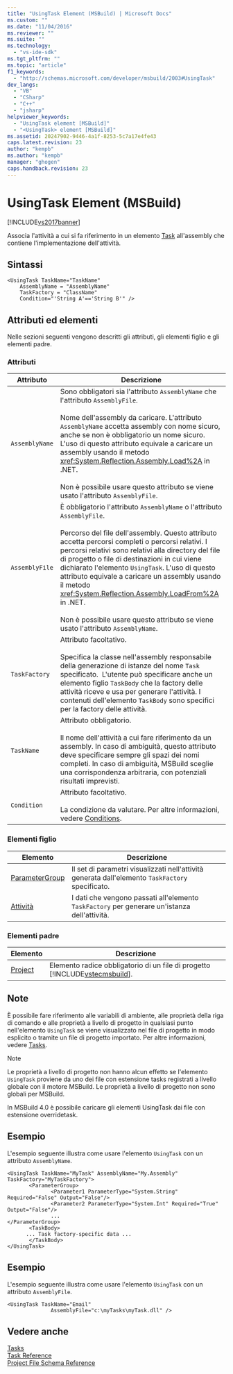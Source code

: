 ```yaml
---
title: "UsingTask Element (MSBuild) | Microsoft Docs"
ms.custom: ""
ms.date: "11/04/2016"
ms.reviewer: ""
ms.suite: ""
ms.technology: 
  - "vs-ide-sdk"
ms.tgt_pltfrm: ""
ms.topic: "article"
f1_keywords: 
  - "http://schemas.microsoft.com/developer/msbuild/2003#UsingTask"
dev_langs: 
  - "VB"
  - "CSharp"
  - "C++"
  - "jsharp"
helpviewer_keywords: 
  - "UsingTask element [MSBuild]"
  - "<UsingTask> element [MSBuild]"
ms.assetid: 20247902-9446-4a1f-8253-5c7a17e4fe43
caps.latest.revision: 23
author: "kempb"
ms.author: "kempb"
manager: "ghogen"
caps.handback.revision: 23
---
```

# UsingTask Element (MSBuild)
[!INCLUDE[vs2017banner](../code-quality/includes/vs2017banner.md)]

Associa l'attività a cui si fa riferimento in un elemento [Task](../msbuild/task-element-msbuild.md) all'assembly che contiene l'implementazione dell'attività.  
  
## Sintassi  
  
```  
<UsingTask TaskName="TaskName"  
    AssemblyName = "AssemblyName"   
    TaskFactory = "ClassName"  
    Condition="'String A'=='String B'" />  
```  
  
## Attributi ed elementi  
 Nelle sezioni seguenti vengono descritti gli attributi, gli elementi figlio e gli elementi padre.  
  
### Attributi  
  
|Attributo|Descrizione|  
|---------------|-----------------|  
|`AssemblyName`|Sono obbligatori sia l'attributo `AssemblyName` che l'attributo `AssemblyFile`.<br /><br /> Nome dell'assembly da caricare.  L'attributo `AssemblyName` accetta assembly con nome sicuro, anche se non è obbligatorio un nome sicuro.  L'uso di questo attributo equivale a caricare un assembly usando il metodo <xref:System.Reflection.Assembly.Load%2A> in .NET.<br /><br /> Non è possibile usare questo attributo se viene usato l'attributo `AssemblyFile`.|  
|`AssemblyFile`|È obbligatorio l'attributo `AssemblyName` o l'attributo `AssemblyFile`.<br /><br /> Percorso del file dell'assembly.  Questo attributo accetta percorsi completi o percorsi relativi.  I percorsi relativi sono relativi alla directory del file di progetto o file di destinazioni in cui viene dichiarato l'elemento `UsingTask`.  L'uso di questo attributo equivale a caricare un assembly usando il metodo <xref:System.Reflection.Assembly.LoadFrom%2A> in .NET.<br /><br /> Non è possibile usare questo attributo se viene usato l'attributo `AssemblyName`.|  
|`TaskFactory`|Attributo facoltativo.<br /><br /> Specifica la classe nell'assembly responsabile della generazione di istanze del nome `Task` specificato.  L'utente può specificare anche un elemento figlio `TaskBody` che la factory delle attività riceve e usa per generare l'attività.  I contenuti dell'elemento `TaskBody` sono specifici per la factory delle attività.|  
|`TaskName`|Attributo obbligatorio.<br /><br /> Il nome dell'attività a cui fare riferimento da un assembly.  In caso di ambiguità, questo attributo deve specificare sempre gli spazi dei nomi completi.  In caso di ambiguità, MSBuild sceglie una corrispondenza arbitraria, con potenziali risultati imprevisti.|  
|`Condition`|Attributo facoltativo.<br /><br /> La condizione da valutare.  Per altre informazioni, vedere [Conditions](../msbuild/msbuild-conditions.md).|  
  
### Elementi figlio  
  
|Elemento|Descrizione|  
|--------------|-----------------|  
|[ParameterGroup](../msbuild/parametergroup-element.md)|Il set di parametri visualizzati nell'attività generata dall'elemento `TaskFactory` specificato.|  
|[Attività](../msbuild/task-element-msbuild.md)|I dati che vengono passati all'elemento `TaskFactory` per generare un'istanza dell'attività.|  
  
### Elementi padre  
  
|Elemento|Descrizione|  
|--------------|-----------------|  
|[Project](../msbuild/project-element-msbuild.md)|Elemento radice obbligatorio di un file di progetto [!INCLUDE[vstecmsbuild](../extensibility/internals/includes/vstecmsbuild_md.md)].|  
  
## Note  
 È possibile fare riferimento alle variabili di ambiente, alle proprietà della riga di comando e alle proprietà a livello di progetto in qualsiasi punto nell'elemento `UsingTask` se viene visualizzato nel file di progetto in modo esplicito o tramite un file di progetto importato.  Per altre informazioni, vedere [Tasks](../msbuild/msbuild-tasks.md).  
  
> [!NOTE]
>  Le proprietà a livello di progetto non hanno alcun effetto se l'elemento `UsingTask` proviene da uno dei file con estensione tasks registrati a livello globale con il motore MSBuild.  Le proprietà a livello di progetto non sono globali per MSBuild.  
  
 In MSBuild 4.0 è possibile caricare gli elementi UsingTask dai file con estensione overridetask.  
  
## Esempio  
 L'esempio seguente illustra come usare l'elemento `UsingTask` con un attributo `AssemblyName`.  
  
```  
<UsingTask TaskName="MyTask" AssemblyName="My.Assembly" TaskFactory="MyTaskFactory">  
       <ParameterGroup>  
              <Parameter1 ParameterType="System.String" Required="False" Output="False"/>  
              <Parameter2 ParameterType="System.Int" Required="True" Output="False"/>  
              ...  
</ParameterGroup>  
       <TaskBody>  
      ... Task factory-specific data ...  
       </TaskBody>  
</UsingTask>  
```  
  
## Esempio  
 L'esempio seguente illustra come usare l'elemento `UsingTask` con un attributo `AssemblyFile`.  
  
```  
<UsingTask TaskName="Email"  
              AssemblyFile="c:\myTasks\myTask.dll" />  
```  
  
## Vedere anche  
 [Tasks](../msbuild/msbuild-tasks.md)   
 [Task Reference](../msbuild/msbuild-task-reference.md)   
 [Project File Schema Reference](../msbuild/msbuild-project-file-schema-reference.md)